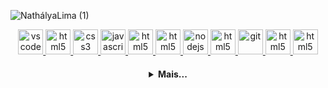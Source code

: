 ![NathályaLima (1)](https://user-images.githubusercontent.com/83317033/151606861-57e2ad6a-4c15-47a6-a50b-68e092954164.png)

  <p align="center">
   <a href="https://code.visualstudio.com/">
      <img src="https://cdn.jsdelivr.net/gh/devicons/devicon/icons/vscode/vscode-original.svg" alt="vscode" width="40" height="40"/>
   </a>
   <a href="https://developer.mozilla.org/pt-BR/docs/Web/HTML">
      <img src="https://cdn.jsdelivr.net/gh/devicons/devicon/icons/html5/html5-plain.svg" alt="html5" width="40" height="40"/>
   </a>
   <a href="https://developer.mozilla.org/pt-BR/docs/Web/CSS">
      <img src="https://cdn.jsdelivr.net/gh/devicons/devicon/icons/css3/css3-plain.svg" alt="css3" width="40" height="40"/>
   </a>
   <a href="https://developer.mozilla.org/en-US/docs/Web/JavaScript">
      <img src="https://cdn.jsdelivr.net/gh/devicons/devicon/icons/javascript/javascript-original.svg" alt="javascript" width="40" height="40"/>
   </a>
   <a href="https://developer.mozilla.org/pt-BR/docs/Web/Bootstrap">
      <img src="https://cdn.jsdelivr.net/gh/devicons/devicon/icons/bootstrap/bootstrap-plain.svg" alt="html5" width="40" height="40"/>
   </a>
   <a href="https://developer.mozilla.org/pt-BR/docs/Web/Mysql">
      <img src="https://cdn.jsdelivr.net/gh/devicons/devicon/icons/mysql/mysql-plain.svg" alt="html5" width="40" height="40"/>
   </a>
   <a href="https://nodejs.org">
      <img src="https://cdn.jsdelivr.net/gh/devicons/devicon/icons/nodejs/nodejs-original.svg" alt="nodejs" width="40" height="40"/>
   </a>
   <a href="https://www.electronjs.org/">
      <img src="https://cdn.jsdelivr.net/gh/devicons/devicon/icons/electron/electron-original.svg" alt="html5" width="40" height="40"/>
   </a>
   <a href="https://git-scm.com/">
      <img src="https://cdn.jsdelivr.net/gh/devicons/devicon/icons/git/git-original.svg" alt="git" width="40" height="40"/>
   </a>
   <a href="https://developer.mozilla.org/pt-BR/docs/Web/Jquery">
      <img src="https://cdn.jsdelivr.net/gh/devicons/devicon/icons/jquery/jquery-plain.svg" alt="html5" width="40" height="40"/>
   </a>
   <a href="https://developer.mozilla.org/pt-BR/docs/Web/Php">
      <img src="https://cdn.jsdelivr.net/gh/devicons/devicon/icons/php/php-plain.svg" alt="html5" width="40" height="40"/>
   </a>
</p>

<h4 align="center">
<details>
<summary>Mais...</summary>
<h1 align="center"><img src="https://media.giphy.com/media/hvRJCLFzcasrR4ia7z/giphy.gif" width="25px">Oi meu nome é Nathálya</h1></img>

<p align="center">
  <a href="https://github.com/Nathgit198">
    <img
      align="center"
      height="150em"
      src="https://github-readme-stats.vercel.app/api?username=Nathgit198&show_icons=true&include_all_commits=true&count_private=true&theme=tokyonight"
    />
  </a>
  <a href="https://github.com/Nathgit198">
    <img
      align="center"
      height="150em"
      src="https://github-readme-stats.vercel.app/api/top-langs/?username=Nathgit198&show_icons=true&include_all_commits=true&count_private=true&layout=compact&theme=tokyonight"
    />
  </a>
</p>


<p align="center">
  <a href="https://github.com/Nathgit198">
    <img
      align="center"
      src="https://github-profile-trophy.vercel.app/?username=Nathgit198&theme=onedark&no-frame=true&row=1&&margin-w=20&no-bg=true"
    />
  </a>
</a>
</p>

<h3 align="center">Trabalhando em:</h3>

<p align="center">
  <a href="https://github.com/Nathgit198/make_your_burger">
    <img
      align="center"
      height="120em"
      src="https://github-readme-stats.vercel.app/api/pin/?username=Nathgit198&repo=make_your_burger&theme=tokyonight">
    </img>
  </a>
</p>

<h3 align="center">Sobre mim:</h3>

<p align="center">
  <a href="https://instagram.com/natdev198/">
    <img
      align="center"
      src="https://img.shields.io/badge/Instagram-1C1C1C?style=for-the-badge&logo=instagram&logoColor=00FFFF"
    />
  </a>
  <a href="https://www.linkedin.com/in/nath%C3%A1lya-lima-1b1976215/">
    <img
         align="center"
         src="https://img.shields.io/badge/LinkedIn-1C1C1C?style=for-the-badge&logo=linkedin&logoColor=00FFFF"
  </a>
</p>
<h5 align="center">@Nathgit198</h5>
</details>
